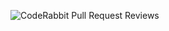 ![CodeRabbit Pull Request Reviews](https://img.shields.io/coderabbit/prs/github/Ivan515/testCodeRabbitGithub?utm_source=oss&utm_medium=github&utm_campaign=Ivan515%2FtestCodeRabbitGithub&labelColor=171717&color=FF570A&link=https%3A%2F%2Fcoderabbit.ai&label=CodeRabbit+Reviews)

